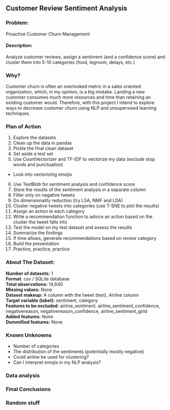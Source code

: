 ## Customer Review Sentiment Analysis

### Problem:
Proactive Customer Churn Management

#### Description:
Analyze customer reviews, assign a sentiment (and a confidence score) and cluster them into 5-10 categories (food, legroom, delays, etc.)

### Why?
Customer churn is often an overlooked metric in a sales oriented organization, which, in my opinion, is a big mistake. Landing a new customer consumes much more resources and time than retaining an existing customer would. Therefore, with this project I intend to explore ways to decrease customer churn using NLP and unsupervised learning techniques.


### Plan of Action
1. Explore the datasets
2. Clean up the data in pandas
3. Pickle the final clean dataset
4. Set aside a test set
5. Use CountVectorizer and TF-IDF to vectorize my data (exclude stop words and punctuation)
  * Look into vectorizing emojis
6. Use TextBlob for sentiment analysis and confidence score
7. Store the results of the sentiment analysis in a separate column
8. Filter only on negative tweets
9. Do dimensionality reduction (try LSA, NMF and LDA)
10. Cluster negative tweets into categories (use T-SNE to plot the results)
11. Assign an action to each category
12. Write a recommendation function to advice an action based on the cluster the tweet falls into
13. Test the model on my test dataset and assess the results
14. Summarize the findings
15. If time allows, generate recommendations based on review category
16. Build the presentation
17. Practice, practice, practice

### About The Dataset:

**Number of datasets:** 1  
**Format**: csv / SQLite database   
**Total observations:** 14,640   
**Missing values:** None  
**Dataset makeup:** A column with the tweet (text), Airline column  
**Target variable (label):** sentiment, category  
**Features to be excluded:** airline_sentiment,	airline_sentiment_confidence,	negativereason,	negativereason_confidence,	airline_sentiment_gold  
**Added features:** None  
**Dummified features:** None  

### Known Unknowns
* Number of categories
* The distribution of the sentiments (potentially mostly negative)
* Could airline be used for clustering?
* Can I interpret emojis in my NLP analysis?

### Data analysis


### Final Conclusions


### Random stuff
